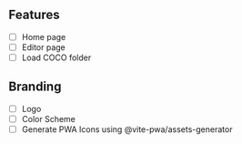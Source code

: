 ## Features
- [ ] Home page
- [ ] Editor page
- [ ] Load COCO folder

## Branding
- [ ] Logo
- [ ] Color Scheme
- [ ] Generate PWA Icons using @vite-pwa/assets-generator
